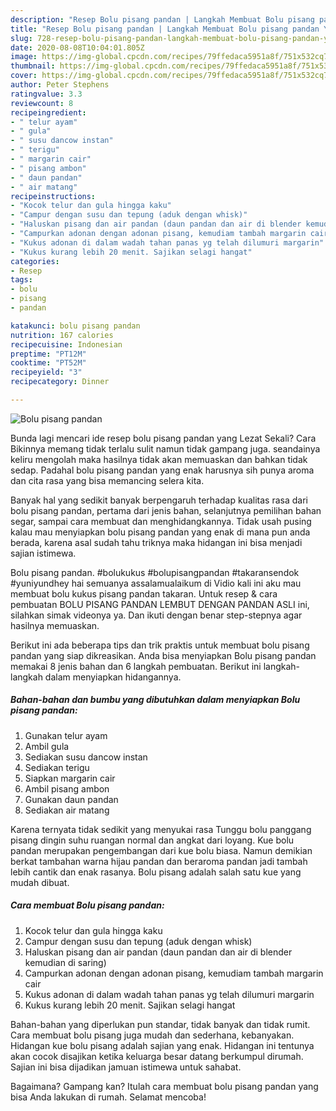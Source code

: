 ```yaml
---
description: "Resep Bolu pisang pandan | Langkah Membuat Bolu pisang pandan Yang Bisa Manjain Lidah"
title: "Resep Bolu pisang pandan | Langkah Membuat Bolu pisang pandan Yang Bisa Manjain Lidah"
slug: 728-resep-bolu-pisang-pandan-langkah-membuat-bolu-pisang-pandan-yang-bisa-manjain-lidah
date: 2020-08-08T10:04:01.805Z
image: https://img-global.cpcdn.com/recipes/79ffedaca5951a8f/751x532cq70/bolu-pisang-pandan-foto-resep-utama.jpg
thumbnail: https://img-global.cpcdn.com/recipes/79ffedaca5951a8f/751x532cq70/bolu-pisang-pandan-foto-resep-utama.jpg
cover: https://img-global.cpcdn.com/recipes/79ffedaca5951a8f/751x532cq70/bolu-pisang-pandan-foto-resep-utama.jpg
author: Peter Stephens
ratingvalue: 3.3
reviewcount: 8
recipeingredient:
- " telur ayam"
- " gula"
- " susu dancow instan"
- " terigu"
- " margarin cair"
- " pisang ambon"
- " daun pandan"
- " air matang"
recipeinstructions:
- "Kocok telur dan gula hingga kaku"
- "Campur dengan susu dan tepung (aduk dengan whisk)"
- "Haluskan pisang dan air pandan (daun pandan dan air di blender kemudian di saring)"
- "Campurkan adonan dengan adonan pisang, kemudiam tambah margarin cair"
- "Kukus adonan di dalam wadah tahan panas yg telah dilumuri margarin"
- "Kukus kurang lebih 20 menit. Sajikan selagi hangat"
categories:
- Resep
tags:
- bolu
- pisang
- pandan

katakunci: bolu pisang pandan 
nutrition: 167 calories
recipecuisine: Indonesian
preptime: "PT12M"
cooktime: "PT52M"
recipeyield: "3"
recipecategory: Dinner

---
```



![Bolu pisang pandan](https://img-global.cpcdn.com/recipes/79ffedaca5951a8f/751x532cq70/bolu-pisang-pandan-foto-resep-utama.jpg)

Bunda lagi mencari ide resep bolu pisang pandan yang Lezat Sekali? Cara Bikinnya memang tidak terlalu sulit namun tidak gampang juga. seandainya keliru mengolah maka hasilnya tidak akan memuaskan dan bahkan tidak sedap. Padahal bolu pisang pandan yang enak harusnya sih punya aroma dan cita rasa yang bisa memancing selera kita.

Banyak hal yang sedikit banyak berpengaruh terhadap kualitas rasa dari bolu pisang pandan, pertama dari jenis bahan, selanjutnya pemilihan bahan segar, sampai cara membuat dan menghidangkannya. Tidak usah pusing kalau mau menyiapkan bolu pisang pandan yang enak di mana pun anda berada, karena asal sudah tahu triknya maka hidangan ini bisa menjadi sajian istimewa.

Bolu pisang pandan. #bolukukus #bolupisangpandan #takaransendok #yuniyundhey hai semuanya assalamualaikum di Vidio kali ini aku mau membuat bolu kukus pisang pandan takaran. Untuk resep &amp; cara pembuatan BOLU PISANG PANDAN LEMBUT DENGAN PANDAN ASLI ini, silahkan simak videonya ya. Dan ikuti dengan benar step-stepnya agar hasilnya memuaskan.


Berikut ini ada beberapa tips dan trik praktis untuk membuat bolu pisang pandan yang siap dikreasikan. Anda bisa menyiapkan Bolu pisang pandan memakai 8 jenis bahan dan 6 langkah pembuatan. Berikut ini langkah-langkah dalam menyiapkan hidangannya.

<!--inarticleads1-->

##### Bahan-bahan dan bumbu yang dibutuhkan dalam menyiapkan Bolu pisang pandan:

1. Gunakan  telur ayam
1. Ambil  gula
1. Sediakan  susu dancow instan
1. Sediakan  terigu
1. Siapkan  margarin cair
1. Ambil  pisang ambon
1. Gunakan  daun pandan
1. Sediakan  air matang


Karena ternyata tidak sedikit yang menyukai rasa Tunggu bolu panggang pisang dingin suhu ruangan normal dan angkat dari loyang. Kue bolu pandan merupakan pengembangan dari kue bolu biasa. Namun demikian berkat tambahan warna hijau pandan dan beraroma pandan jadi tambah lebih cantik dan enak rasanya. Bolu pisang adalah salah satu kue yang mudah dibuat. 

<!--inarticleads2-->

##### Cara membuat Bolu pisang pandan:

1. Kocok telur dan gula hingga kaku
1. Campur dengan susu dan tepung (aduk dengan whisk)
1. Haluskan pisang dan air pandan (daun pandan dan air di blender kemudian di saring)
1. Campurkan adonan dengan adonan pisang, kemudiam tambah margarin cair
1. Kukus adonan di dalam wadah tahan panas yg telah dilumuri margarin
1. Kukus kurang lebih 20 menit. Sajikan selagi hangat


Bahan-bahan yang diperlukan pun standar, tidak banyak dan tidak rumit. Cara membuat bolu pisang juga mudah dan sederhana, kebanyakan. Hidangan kue bolu pisang adalah sajian yang enak. Hidangan ini tentunya akan cocok disajikan ketika keluarga besar datang berkumpul dirumah. Sajian ini bisa dijadikan jamuan istimewa untuk sahabat. 

Bagaimana? Gampang kan? Itulah cara membuat bolu pisang pandan yang bisa Anda lakukan di rumah. Selamat mencoba!
